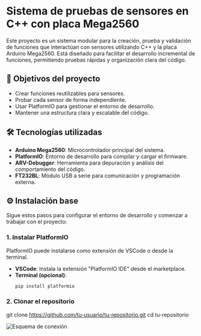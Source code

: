# Sistema de pruebas de sensores en C++ con placa Mega2560

Este proyecto es un sistema modular para la creación, prueba y validación de funciones que interactúan con sensores utilizando C++ y la placa Arduino Mega2560. Está diseñado para facilitar el desarrollo incremental de funciones, permitiendo pruebas rápidas y organización clara del código.

## 🚀 Objetivos del proyecto

- Crear funciones reutilizables para sensores.
- Probar cada sensor de forma independiente.
- Usar PlatformIO para gestionar el entorno de desarrollo.
- Mantener una estructura clara y escalable del código.

## 🛠️ Tecnologías utilizadas

- **Arduino Mega2560**: Microcontrolador principal del sistema.
- **PlatformIO**: Entorno de desarrollo para compilar y cargar el firmware.
- **ARV-Debugger**: Herramienta para depuración y análisis del comportamiento del código.
- **FT232BL**: Módulo USB a serie para comunicación y programación externa.

## ⚙️ Instalación base

Sigue estos pasos para configurar el entorno de desarrollo y comenzar a trabajar con el proyecto:

### 1. Instalar PlatformIO

PlatformIO puede instalarse como extensión de VSCode o desde la terminal.

- **VSCode**: Instala la extensión "PlatformIO IDE" desde el marketplace.
- **Terminal (opcional)**:
  ```bash
  pip install platformio

### 2. Clonar el repositorio
  git clone https://github.com/tu-usuario/tu-repositorio.git
  cd tu-repositorio

![Esquema de conexión]([https://github.com/edujimser/SensorsArduinoC/issues/1#issue-3297971654](https://private-user-images.githubusercontent.com/119799007/475210771-237ac12b-0309-44e4-984e-7a8cc4e95dde.png?jwt=eyJhbGciOiJIUzI1NiIsInR5cCI6IkpXVCJ9.eyJpc3MiOiJnaXRodWIuY29tIiwiYXVkIjoicmF3LmdpdGh1YnVzZXJjb250ZW50LmNvbSIsImtleSI6ImtleTUiLCJleHAiOjE3NTQ1MTIzODYsIm5iZiI6MTc1NDUxMjA4NiwicGF0aCI6Ii8xMTk3OTkwMDcvNDc1MjEwNzcxLTIzN2FjMTJiLTAzMDktNDRlNC05ODRlLTdhOGNjNGU5NWRkZS5wbmc_WC1BbXotQWxnb3JpdGhtPUFXUzQtSE1BQy1TSEEyNTYmWC1BbXotQ3JlZGVudGlhbD1BS0lBVkNPRFlMU0E1M1BRSzRaQSUyRjIwMjUwODA2JTJGdXMtZWFzdC0xJTJGczMlMkZhd3M0X3JlcXVlc3QmWC1BbXotRGF0ZT0yMDI1MDgwNlQyMDI4MDZaJlgtQW16LUV4cGlyZXM9MzAwJlgtQW16LVNpZ25hdHVyZT01MTVlZjU4MWIwMTY3YzFkZTEyNzU1Y2JjOWM4NmMwODI1MWE5OTNjZDIyY2FhMDFkNjZkZTFhYjg1NTE4YTMzJlgtQW16LVNpZ25lZEhlYWRlcnM9aG9zdCJ9.etrCEKu67C9gJAGW2N8E32vutCselaN5NzNYXk1kZFQ))


